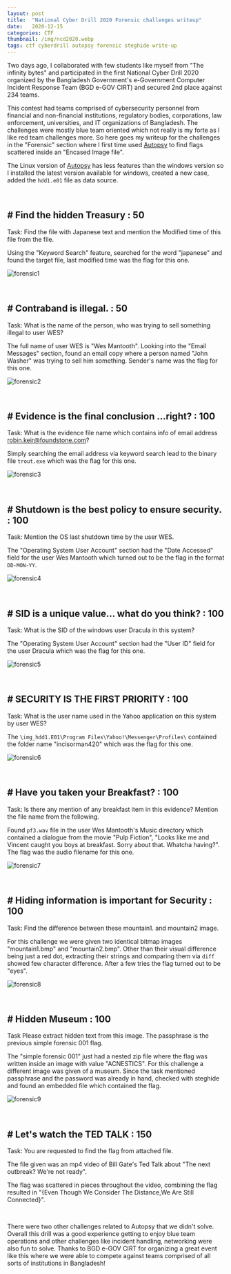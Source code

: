 ```yaml
---
layout: post
title:  "National Cyber Drill 2020 Forensic challenges writeup"
date:   2020-12-15
categories: CTF
thumbnail: /img/ncd2020.webp
tags: ctf cyberdrill autopsy forensic steghide write-up
---
```

Two days ago, I collaborated with few students like myself from "The infinity bytes" and participated in the first National Cyber Drill 2020 organized by the Bangladesh Government's e-Government Computer Incident Response Team (BGD e-GOV CIRT) and secured 2nd place against 234 teams.

This contest had teams comprised of cybersecurity personnel from financial and non-financial institutions, regulatory bodies, corporations, law enforcement, universities, and IT organizations of Bangladesh. The challenges were mostly blue team oriented which not really is my forte as I like red team challenges more. So here goes my writeup for the challenges in the "Forensic" section where I first time used [Autopsy](https://www.autopsy.com/download/) to find flags scattered inside an "Encased Image file".

The Linux version of [Autopsy](https://www.autopsy.com/download/) has less features than the windows version so I installed the latest version available for windows, created a new case, added the `hdd1.e01` file as data source.

&nbsp;

## # Find the hidden Treasury : 50

Task: Find the file with Japanese text and mention the Modified time of this file from the file.

Using the "Keyword Search" feature, searched for the word "japanese" and found the target file, last modified time was the flag for this one.

![forensic1](/img/forensic1.png#center)

&nbsp;

## # Contraband is illegal. : 50

Task: What is the name of the person, who was trying to sell something illegal to user WES? 

The full name of user WES is "Wes Mantooth". Looking into the "Email Messages" section, found an email copy where a person named "John Washer" was trying to sell him something. Sender's name was the flag for this one.

![forensic2](/img/forensic2.png#center)

&nbsp;

## # Evidence is the final conclusion ...right? : 100

Task: What is the evidence file name which contains info of email address robin.keir@foundstone.com?

Simply searching the email address via keyword search lead to the binary file `trout.exe` which was the flag for this one.

![forensic3](/img/forensic3.png#center)

&nbsp;

## # Shutdown is the best policy to ensure security. : 100

Task: Mention the OS last shutdown time by the user WES.

The "Operating System User Account" section had the "Date Accessed" field for the user Wes Mantooth which turned out to be the flag in the format `DD-MON-YY`.

![forensic4](/img/forensic4.png#center)

&nbsp;

## # SID is a unique value... what do you think? : 100

Task: What is the SID of the windows user Dracula in this system?

The "Operating System User Account" section had the "User ID" field for the user Dracula which was the flag for this one.

![forensic5](/img/forensic5.png#center)

&nbsp;

## # SECURITY IS THE FIRST PRIORITY : 100

Task: What is the user name used in the Yahoo application on this system by user WES?

The `\img_hdd1.E01\Program Files\Yahoo!\Messenger\Profiles\` contained the folder name "incisorman420" which was the flag for this one.

![forensic6](/img/forensic6.png#center)

&nbsp;

## # Have you taken your Breakfast? : 100

Task: Is there any mention of any breakfast item in this evidence? Mention the file name from the following.

Found `pf3.wav` file in the user Wes Mantooth's Music directory which contained a dialogue from the movie "Pulp Fiction", "Looks like me and Vincent caught you boys at breakfast. Sorry about that. Whatcha having?". The flag was the audio filename for this one.

![forensic7](/img/forensic7.png#center)

&nbsp;

## # Hiding information is important for Security : 100

Task: Find the difference between these mountain1. and mountain2 image.

For this challenge we were given two identical bitmap images "mountain1.bmp" and "mountain2.bmp". Other than their visual difference being just a red dot, extracting their strings and comparing them via `diff` showed few character difference. After a few tries the flag turned out to be "eyes".

![forensic8](/img/forensic8.png#center)

&nbsp;

## # Hidden Museum : 100

Task Please extract hidden text from this image. The passphrase is the previous simple forensic 001 flag.

The "simple forensic 001" just had a nested zip file where the flag was written inside an image with value "ACNESTICS". For this challenge a different image was given of a museum. Since the task mentioned passphrase and the password was already in hand, checked with steghide and found an embedded file which contained the flag.

![forensic9](/img/forensic9.png#center)

&nbsp;

## # Let's watch the TED TALK : 150

Task: You are requested to find the flag from attached file.

The file given was an mp4 video of Bill Gate's Ted Talk about "The next outbreak? We're not ready".

The flag was scattered in pieces throughout the video, combining the flag resulted in "{Even Though We Consider The Distance,We Are Still Connected}".

&nbsp;
&nbsp;

There were two other challenges related to Autopsy that we didn't solve. Overall this drill was a good experience getting to enjoy blue team operations and other challenges like incident handling, networking were also fun to solve. Thanks to BGD e-GOV CIRT for organizing a great event like this where we were able to compete against teams comprised of all sorts of institutions in Bangladesh!

&nbsp;